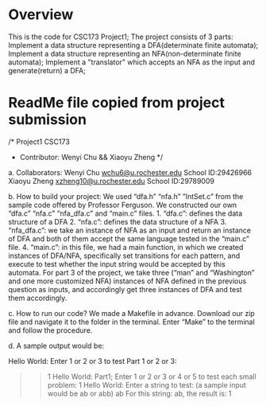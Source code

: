 # Overview
This is the code for CSC173 Project1; The project consists of 3 parts:
Implement a data structure representing a DFA(determinate finite automata);
Implement a data structure representing an NFA(non-determinate finite automata);
Implement a "translator" which accepts an NFA as the input and generate(return) a DFA;

# ReadMe file copied from project submission
/* Project1 CSC173
 * Contributor: Wenyi Chu && Xiaoyu Zheng
 */


a. Collaborators:
	Wenyi Chu <wchu6@u.rochester.edu>		School ID:29426966
	Xiaoyu Zheng <xzheng10@u.rochester.edu> 	School ID:29789009

b. How to build your project:
	We used “dfa.h” “nfa.h” ”IntSet.c” from the sample code offered by Professor Ferguson.
	We constructed our own “dfa.c” “nfa.c” “nfa_dfa.c” and “main.c” files. 
	1. “dfa.c”: defines the data structure of a DFA 
	2. “nfa.c”: defines the data structure of a NFA
	3. “nfa_dfa.c”: we take an instance of NFA as an input and return an instance of DFA and both of them accept the same language tested in the “main.c” file.
	4. “main.c”: in this file, we had a main function, in which we created instances of DFA/NFA, specifically set transitions for each pattern, and execute to test whether the input string would be accepted by this automata. For part 3 of the project, we take three (“man” and “Washington” and one more customized NFA) instances of NFA defined in the previous question as inputs, and accordingly get three instances of DFA and test them accordingly. 

c. How to run our code?
	We made a Makefile in advance. 
	Download our zip file and navigate it to the folder in the terminal.
	Enter “Make” to the terminal and follow the procedure.

d. A sample output would be:

Hello World: Enter 1 or 2 or 3 to test Part 1 or 2 or 3: 
>> 1
Hello World: Part1; Enter 1 or 2 or 3 or 4 or 5 to test each small problem: 
>> 1
Hello World: Enter a string to test: (a sample input would be ab or abb)
>> ab
For this string: ab, the result is: 
>> 1
